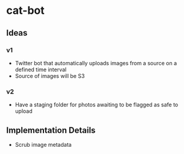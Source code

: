 # cat-bot

## Ideas

### v1
- Twitter bot that automatically uploads images from a source on a defined time interval
- Source of images will be S3

### v2
- Have a staging folder for photos awaiting to be flagged as safe to upload

## Implementation Details
- Scrub image metadata
